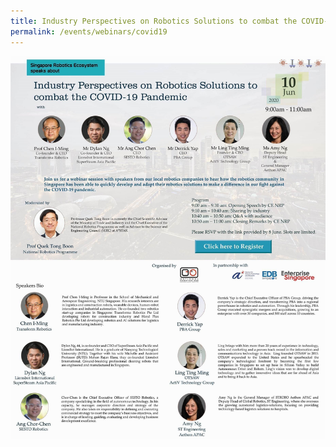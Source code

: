 ```yaml
---
title: Industry Perspectives on Robotics Solutions to combat the COVID-19 Pandemic
permalink: /events/webinars/covid19
---
```

![Covid19 Webinar](/images/webinars/covid19.jpg)